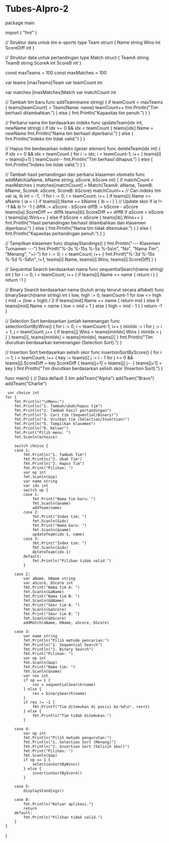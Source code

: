 # Tubes-Alpro-2
package main

import (
    "fmt"
)

// Struktur data untuk tim e-sports
type Team struct {
    Name      string
    Wins      int
    ScoreDiff int
}

// Struktur data untuk pertandingan
type Match struct {
    TeamA  string
    TeamB  string
    ScoreA int
    ScoreB int
}

const maxTeams = 100
const maxMatches = 100

var teams [maxTeams]Team
var teamCount int

var matches [maxMatches]Match
var matchCount int

// Tambah tim baru
func addTeam(name string) {
    if teamCount < maxTeams {
        teams[teamCount] = Team{Name: name}
        teamCount++
        fmt.Println("Tim berhasil ditambahkan.")
    } else {
        fmt.Println("Kapasitas tim penuh.")
    }
}

// Perbarui nama tim berdasarkan indeks
func updateTeam(idx int, newName string) {
    if idx >= 0 && idx < teamCount {
        teams[idx].Name = newName
        fmt.Println("Nama tim berhasil diperbarui.")
    } else {
        fmt.Println("Indeks tim tidak valid.")
    }
}

// Hapus tim berdasarkan indeks (geser elemen)
func deleteTeam(idx int) {
    if idx >= 0 && idx < teamCount {
        for i := idx; i < teamCount-1; i++ {
            teams[i] = teams[i+1]
        }
        teamCount--
        fmt.Println("Tim berhasil dihapus.")
    } else {
        fmt.Println("Indeks tim tidak valid.")
    }
}

// Tambah hasil pertandingan dan perbarui klasemen otomatis
func addMatch(aName, bName string, aScore, bScore int) {
    if matchCount < maxMatches {
        matches[matchCount] = Match{TeamA: aName, TeamB: bName, ScoreA: aScore, ScoreB: bScore}
        matchCount++
        // Cari indeks tim
        var ia, ib int = -1, -1
        for i := 0; i < teamCount; i++ {
            if teams[i].Name == aName {
                ia = i
            }
            if teams[i].Name == bName {
                ib = i
            }
        }
        // Update skor
        if ia != -1 && ib != -1 {
            diffA := aScore - bScore
            diffB := bScore - aScore
            teams[ia].ScoreDiff += diffA
            teams[ib].ScoreDiff += diffB
            if aScore > bScore {
                teams[ia].Wins++
            } else if bScore > aScore {
                teams[ib].Wins++
            }
            fmt.Println("Hasil pertandingan berhasil ditambahkan dan klasemen diperbarui.")
        } else {
            fmt.Println("Nama tim tidak ditemukan.")
        }
    } else {
        fmt.Println("Kapasitas pertandingan penuh.")
    }
}

// Tampilkan klasemen
func displayStandings() {
    fmt.Println("--- Klasemen Turnamen ---")
    fmt.Printf("%-3s %-15s %-5s %-5s\n", "No", "Nama Tim", "Menang", "+/-")
    for i := 0; i < teamCount; i++ {
        fmt.Printf("%-3d %-15s %-5d %-5d\n", i+1, teams[i].Name, teams[i].Wins, teams[i].ScoreDiff)
    }
}

// Sequential Search berdasarkan nama
func sequentialSearch(name string) int {
    for i := 0; i < teamCount; i++ {
        if teams[i].Name == name {
            return i
        }
    }
    return -1
}

// Binary Search berdasarkan nama (butuh array terurut secara alfabet)
func binarySearch(name string) int {
    low, high := 0, teamCount-1
    for low <= high {
        mid := (low + high) / 2
        if teams[mid].Name == name {
            return mid
        } else if teams[mid].Name < name {
            low = mid + 1
        } else {
            high = mid - 1
        }
    }
    return -1
}

// Selection Sort berdasarkan jumlah kemenangan
func selectionSortByWins() {
    for i := 0; i < teamCount-1; i++ {
        minIdx := i
        for j := i + 1; j < teamCount; j++ {
            if teams[j].Wins < teams[minIdx].Wins {
                minIdx = j
            }
        }
        teams[i], teams[minIdx] = teams[minIdx], teams[i]
    }
    fmt.Println("Tim diurutkan berdasarkan kemenangan (Selection Sort).")
}

// Insertion Sort berdasarkan selisih skor
func insertionSortByScore() {
    for i := 1; i < teamCount; i++ {
        key := teams[i]
        j := i - 1
        for j >= 0 && teams[j].ScoreDiff > key.ScoreDiff {
            teams[j+1] = teams[j]
            j--
        }
        teams[j+1] = key
    }
    fmt.Println("Tim diurutkan berdasarkan selisih skor (Insertion Sort).")
}

func main() {
    // Data default 3 tim
    addTeam("Alpha")
    addTeam("Bravo")
    addTeam("Charlie")

     var choice int
    for {
        fmt.Println("\nMenu:")
        fmt.Println("1. Tambah/ubah/hapus tim")
        fmt.Println("2. Tambah hasil pertandingan")
        fmt.Println("3. Cari tim (Sequential/Binary)")
        fmt.Println("4. Urutkan tim (Selection/Insertion)")
        fmt.Println("5. Tampilkan klasemen")
        fmt.Println("0. Keluar")
        fmt.Print("Pilih menu: ")
        fmt.Scanln(&choice)

        switch choice {
        case 1:
            fmt.Println("1. Tambah Tim")
            fmt.Println("2. Ubah Tim")
            fmt.Println("3. Hapus Tim")
            fmt.Print("Pilihan: ")
            var op int
            fmt.Scanln(&op)
            var name string
            var idx int
            switch op {
            case 1:
                fmt.Print("Nama tim baru: ")
                fmt.Scanln(&name)
                addTeam(name)
            case 2:
                fmt.Print("Index tim: ")
                fmt.Scanln(&idx)
                fmt.Print("Nama baru: ")
                fmt.Scanln(&name)
                updateTeam(idx-1, name)
            case 3:
                fmt.Print("Index tim: ")
                fmt.Scanln(&idx)
                deleteTeam(idx-1)
            default:
                fmt.Println("Pilihan tidak valid.")
            }

        case 2:
            var aName, bName string
            var aScore, bScore int
            fmt.Print("Nama tim A: ")
            fmt.Scanln(&aName)
            fmt.Print("Nama tim B: ")
            fmt.Scanln(&bName)
            fmt.Print("Skor tim A: ")
            fmt.Scanln(&aScore)
            fmt.Print("Skor tim B: ")
            fmt.Scanln(&bScore)
            addMatch(aName, bName, aScore, bScore)

        case 3:
            var name string
            fmt.Println("Pilih metode pencarian:")
            fmt.Println("1. Sequential Search")
            fmt.Println("2. Binary Search")
            fmt.Print("Pilihan: ")
            var op int
            fmt.Scanln(&op)
            fmt.Print("Nama tim: ")
            fmt.Scanln(&name)
            var res int
            if op == 1 {
                res = sequentialSearch(name)
            } else {
                res = binarySearch(name)
            }
            if res != -1 {
                fmt.Printf("Tim ditemukan di posisi ke-%d\n", res+1)
            } else {
                fmt.Println("Tim tidak ditemukan.")
            }

        case 4:
            var op int
            fmt.Println("Pilih metode pengurutan:")
            fmt.Println("1. Selection Sort (Menang)")
            fmt.Println("2. Insertion Sort (Selisih Skor)")
            fmt.Print("Pilihan: ")
            fmt.Scanln(&op)
            if op == 1 {
                selectionSortByWins()
            } else {
                insertionSortByScore()
            }

        case 5:
            displayStandings()

        case 0:
            fmt.Println("Keluar aplikasi.")
            return
        default:
            fmt.Println("Pilihan tidak valid.")
        }
    }
}
